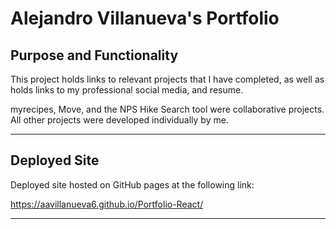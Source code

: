 # Alejandro Villanueva's Portfolio

## Purpose and Functionality

This project holds links to relevant projects that I have completed, as well as holds links to my professional social media, and resume.

myrecipes, Move, and the NPS Hike Search tool were collaborative projects. All other projects were developed individually by me.

---

## Deployed Site

Deployed site hosted on GitHub pages at the following link:

https://aavillanueva6.github.io/Portfolio-React/

---
